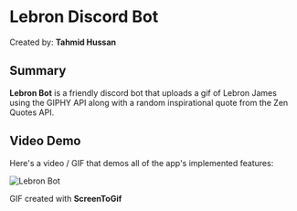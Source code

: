 <!-- (This is a comment) INSTRUCTIONS: Go through this page and fill out any **bolded** entries with their correct values.-->

# Lebron Discord Bot

Created by: **Tahmid Hussan**

## Summary

**Lebron Bot** is a friendly discord bot that uploads a gif of Lebron James using the GIPHY API along with a random inspirational quote from the Zen Quotes API.  

## Video Demo

Here's a video / GIF that demos all of the app's implemented features:

![Lebron Bot](https://github.com/TahmidHussan/Lebron-Discord-Bot/assets/90405116/968b0519-5fe6-46b1-a152-d285517424b9)


GIF created with **ScreenToGif**



